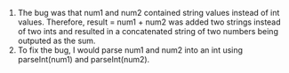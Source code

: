 1. The bug was that num1 and num2 contained string values instead of int values. Therefore, result = num1 + num2 was added two strings instead of two ints and resulted in a concatenated string of two numbers being outputed as the sum. 
2. To fix the bug, I would parse num1 and num2 into an int using parseInt(num1) and parseInt(num2). 